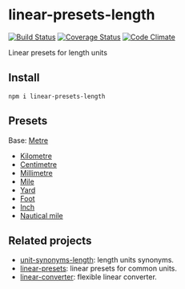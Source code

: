 # linear-presets-length

[![Build Status](https://travis-ci.org/javiercejudo/linear-presets-length.svg)](https://travis-ci.org/javiercejudo/linear-presets-length)
[![Coverage Status](https://coveralls.io/repos/javiercejudo/linear-presets-length/badge.svg?branch=master)](https://coveralls.io/r/javiercejudo/linear-presets-length?branch=master)
[![Code Climate](https://codeclimate.com/github/javiercejudo/linear-presets-length/badges/gpa.svg)](https://codeclimate.com/github/javiercejudo/linear-presets-length)

Linear presets for length units

## Install

    npm i linear-presets-length

## Presets

Base: [Metre](https://en.wikipedia.org/wiki/Metre)

- [Kilometre](https://en.wikipedia.org/wiki/Kilometre)
- [Centimetre](https://en.wikipedia.org/wiki/Centimetre)
- [Millimetre](https://en.wikipedia.org/wiki/Millimetre)
- [Mile](https://en.wikipedia.org/wiki/Mile)
- [Yard](https://en.wikipedia.org/wiki/Yard)
- [Foot](https://en.wikipedia.org/wiki/Foot_(unit))
- [Inch](https://en.wikipedia.org/wiki/Inch)
- [Nautical mile](https://en.wikipedia.org/wiki/Nautical_mile)

## Related projects

- [unit-synonyms-length](https://github.com/javiercejudo/unit-synonyms-length): length units synonyms.
- [linear-presets](https://github.com/javiercejudo/linear-presets): linear presets for common units.
- [linear-converter](https://github.com/javiercejudo/linear-converter): flexible linear converter.

